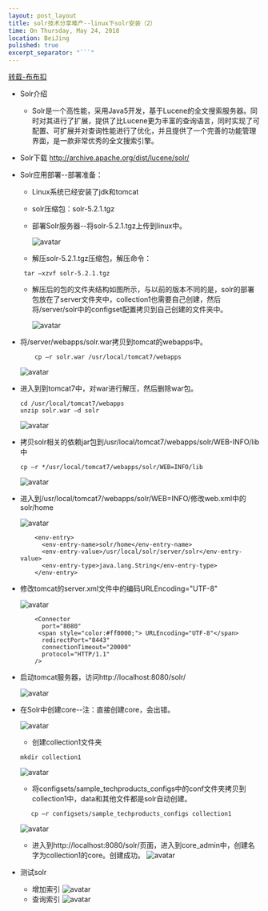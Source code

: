 ```yaml
---
layout: post_layout
title: solr技术分享难产--linux下solr安装（2）
time: On Thursday, May 24, 2018
location: BeiJing
pulished: true
excerpt_separator: "```"
---
```


[转载-布布扣](http://www.bubuko.com/infodetail-920904.html)

* Solr介绍
    * Solr是一个高性能，采用Java5开发，基于Lucene的全文搜索服务器。同时对其进行了扩展，提供了比Lucene更为丰富的查询语言，同时实现了可配置、可扩展并对查询性能进行了优化，并且提供了一个完善的功能管理界面，是一款非常优秀的全文搜索引擎。

* Solr下载
http://archive.apache.org/dist/lucene/solr/

* Solr应用部署--部署准备：
    * Linux系统已经安装了jdk和tomcat

    * solr压缩包：solr-5.2.1.tgz

    * 部署Solr服务器--将solr-5.2.1.tgz上传到linux中。

        ![avatar](https://kujmsliwang.github.io/assets/img/solr/solr1.png)

    * 解压solr-5.2.1.tgz压缩包，解压命令：

    ```
     tar –xzvf solr-5.2.1.tgz
    ```

    * 解压后的包的文件夹结构如图所示，与以前的版本不同的是，solr的部署包放在了server文件夹中，collection1也需要自己创建，然后将/server/solr中的configset配置拷贝到自己创建的文件夹中。

        ![avatar](https://kujmsliwang.github.io/assets/img/solr/solr2.png)
* 将/server/webapps/solr.war拷贝到tomcat的webapps中。

    ```
        cp –r solr.war /usr/local/tomcat7/webapps
    ```
    ![avatar](https://kujmsliwang.github.io/assets/img/solr/solr3.png)
* 进入到到tomcat7中，对war进行解压，然后删除war包。
    ```
    cd /usr/local/tomcat7/webapps
    unzip solr.war –d solr
    ```
    ![avatar](https://kujmsliwang.github.io/assets/img/solr/solr4.png)

* 拷贝solr相关的依赖jar包到/usr/local/tomcat7/webapps/solr/WEB-INFO/lib中
    ```
    cp –r */usr/local/tomcat7/webapps/solr/WEB=INFO/lib
    ```
    ![avatar](https://kujmsliwang.github.io/assets/img/solr/solr5.png)
* 进入到/usr/local/tomcat7/webapps/solr/WEB=INFO/修改web.xml中的solr/home

    ![avatar](https://kujmsliwang.github.io/assets/img/solr/solr6.png)

    ```
        <env-entry>
          <env-entry-name>solr/home</env-entry-name>
          <env-entry-value>/usr/local/solr/server/solr</env-entry-value>
          <env-entry-type>java.lang.String</env-entry-type>
        </env-entry>
    ```


* 修改tomcat的server.xml文件中的编码URLEncoding="UTF-8"

    ![avatar](https://kujmsliwang.github.io/assets/img/solr/solr7.png)
    ```
        <Connector
          port="8080"
         <span style="color:#ff0000;"> URLEncoding="UTF-8"</span>
          redirectPort="8443"
          connectionTimeout="20000"
          protocol="HTTP/1.1"
        />
    ```

* 启动tomcat服务器，访问http://localhost:8080/solr/

    ![avatar](https://kujmsliwang.github.io/assets/img/solr/solr8.png)
* 在Solr中创建core--注：直接创建core，会出错。

    ![avatar](https://kujmsliwang.github.io/assets/img/solr/solr9.png)
    * 创建collection1文件夹
   ```
   mkdir collection1
   ```
    ![avatar](https://kujmsliwang.github.io/assets/img/solr/solr10.png)
    * 将configsets/sample_techproducts_configs中的conf文件夹拷贝到collection1中，data和其他文件都是solr自动创建。
    ```
       cp –r configsets/sample_techproducts_configs collection1
    ```
    ![avatar](https://kujmsliwang.github.io/assets/img/solr/solr11.png)
    * 进入到http://localhost:8080/solr/页面，进入到core_admin中，创建名字为collection1的core。创建成功。
    ![avatar](https://kujmsliwang.github.io/assets/img/solr/solr12.png)
* 测试solr
    * 增加索引
    ![avatar](https://kujmsliwang.github.io/assets/img/solr/solr13.png)
    * 查询索引
    ![avatar](https://kujmsliwang.github.io/assets/img/solr/solr14.png)

